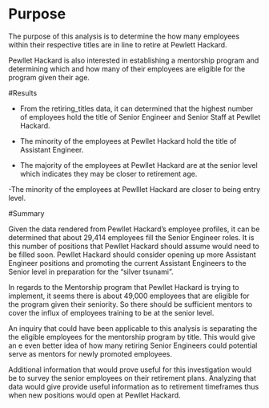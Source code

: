# Purpose

The purpose of this analysis is to determine the how many employees within their respective titles are in line to retire at Pewlett Hackard.

Pewllet Hackard is also interested in establishing a mentorship program and determining which and how many of their employees are eligible for the program given their age. 


#Results 

- From the retiring_titles data, it can determined that the highest number of employees hold the title of Senior Engineer and Senior Staff at Pewllet Hackard. 

- The minority of the employees at Pewllet Hackard hold the title of Assistant Engineer. 

- The majority of the employees at Pewllet Hackard are at the senior level which indicates they may be closer to retirement age. 

-The minority of the employees at Pewlllet Hackard are closer to being entry level. 

#Summary 

Given the data rendered from Pewllet Hackard’s employee profiles, it can be determined that about 29,414 employees fill the Senior Engineer roles. It is this number of positions that Pewllet Hackard should assume would need to be filled soon. Pewllet Hackard should consider opening up more Assistant Engineer positions and promoting the current Assistant Engineers to the Senior level in preparation for the “silver tsunami”.

In regards to the Mentorship program that Pewllet Hackard is trying to implement, it seems there is about 49,000 employees that are eligible for the program given their seniority. So there should be sufficient mentors to cover the influx of employees training to be at the senior level. 

An inquiry that could have been applicable to this analysis is separating the the eligible employees for the mentorship program by title. This would give an e even better idea of how many retiring Senior Engineers could potential serve as mentors for newly promoted employees.

Additional information that would prove useful for this investigation would be to survey the senior employees on their retirement plans. Analyzing that data would give provide useful information as to retirement timeframes thus when new positions would open at Pewllet Hackard.   

